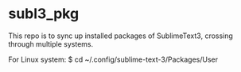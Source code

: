 # subl3_pkg
This repo is to sync up installed packages of SublimeText3,
crossing through multiple systems.

For Linux system:
$ cd ~/.config/sublime-text-3/Packages/User
